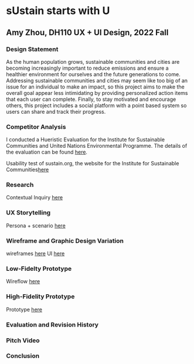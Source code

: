 # sUstain starts with U 

## Amy Zhou, DH110 UX + UI Design, 2022 Fall

### Design Statement 
As the human population grows, sustainable communities and cities are becoming increasingly important to reduce emissions and ensure a healthier environment for ourselves and the future generations to come. Addressing sustainable communities and cities may seem like too big of an issue for an individual to make an impact, so this project aims to make the overall goal appear less intimidating by providing personalized action items that each user can complete. Finally, to stay motivated and encourage others, this project includes a social platform with a point based system so users can share and track their progress. 

### Competitor Analysis 
I conducted a Hueristic Evaluation for the Institute for Sustainable Communities and United Nations Environmental Programme. The details of the evaluation can be found [here](https://github.com/amywzhou/DH110-AMYZ/tree/main/assignment01). 

Usability test of sustain.org, the website for the Institute for Sustainable Communities[here](https://github.com/amywzhou/DH110-AMYZ/tree/main/assignment02)

### Research
Contextual Inquiry [here](https://github.com/amywzhou/DH110-AMYZ/tree/main/assignment03)

### UX Storytelling
Persona + scenario [here](https://github.com/amywzhou/DH110-AMYZ/tree/main/assignment04)

### Wireframe and Graphic Design Variation
wireframes [here](https://github.com/amywzhou/DH110-AMYZ/tree/main/assignment05)
UI [here](https://github.com/amywzhou/DH110-AMYZ/tree/main/assignment06)

### Low-Fidelty Prototype 
Wireflow [here](https://github.com/amywzhou/DH110-AMYZ/tree/main/assignment05)

### High-Fidelity Prototype 
Prototype [here](https://github.com/amywzhou/DH110-AMYZ/tree/main/assignment07)

### Evaluation and Revision History

### Pitch Video

### Conclusion
